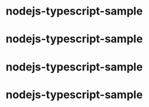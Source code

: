 # nodejs-typescript-sample
# nodejs-typescript-sample
# nodejs-typescript-sample
# nodejs-typescript-sample
